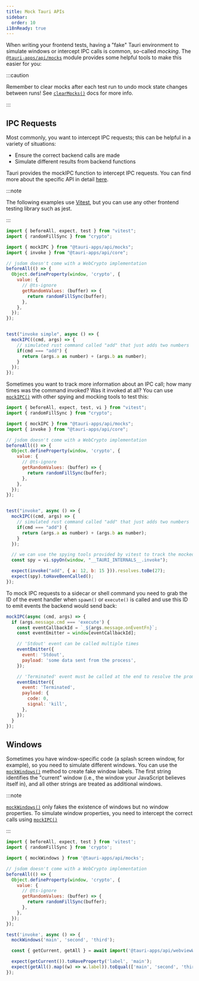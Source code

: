 ```yaml
---
title: Mock Tauri APIs
sidebar:
  order: 10
i18nReady: true
---
```


When writing your frontend tests, having a "fake" Tauri environment to simulate windows or intercept IPC calls is common, so-called _mocking_.
The [`@tauri-apps/api/mocks`] module provides some helpful tools to make this easier for you:

:::caution

Remember to clear mocks after each test run to undo mock state changes between runs! See [`clearMocks()`] docs for more info.

:::

## IPC Requests

Most commonly, you want to intercept IPC requests; this can be helpful in a variety of situations:

- Ensure the correct backend calls are made
- Simulate different results from backend functions

Tauri provides the mockIPC function to intercept IPC requests. You can find more about the specific API in detail [here][`mockipc()`].

:::note

The following examples use [Vitest], but you can use any other frontend testing library such as jest.

:::

```javascript
import { beforeAll, expect, test } from "vitest";
import { randomFillSync } from "crypto";

import { mockIPC } from "@tauri-apps/api/mocks";
import { invoke } from "@tauri-apps/api/core";

// jsdom doesn't come with a WebCrypto implementation
beforeAll(() => {
  Object.defineProperty(window, 'crypto', {
    value: {
      // @ts-ignore
      getRandomValues: (buffer) => {
        return randomFillSync(buffer);
      },
    },
  });
});


test("invoke simple", async () => {
  mockIPC((cmd, args) => {
    // simulated rust command called "add" that just adds two numbers
    if(cmd === "add") {
      return (args.a as number) + (args.b as number);
    }
  });
});
```

Sometimes you want to track more information about an IPC call; how many times was the command invoked? Was it invoked at all?
You can use [`mockIPC()`] with other spying and mocking tools to test this:

```javascript
import { beforeAll, expect, test, vi } from "vitest";
import { randomFillSync } from "crypto";

import { mockIPC } from "@tauri-apps/api/mocks";
import { invoke } from "@tauri-apps/api/core";

// jsdom doesn't come with a WebCrypto implementation
beforeAll(() => {
  Object.defineProperty(window, 'crypto', {
    value: {
      // @ts-ignore
      getRandomValues: (buffer) => {
        return randomFillSync(buffer);
      },
    },
  });
});


test("invoke", async () => {
  mockIPC((cmd, args) => {
    // simulated rust command called "add" that just adds two numbers
    if(cmd === "add") {
      return (args.a as number) + (args.b as number);
    }
  });

  // we can use the spying tools provided by vitest to track the mocked function
  const spy = vi.spyOn(window, "__TAURI_INTERNALS__.invoke");

  expect(invoke("add", { a: 12, b: 15 })).resolves.toBe(27);
  expect(spy).toHaveBeenCalled();
});
```

To mock IPC requests to a sidecar or shell command you need to grab the ID of the event handler when `spawn()` or `execute()` is called and use this ID to emit events the backend would send back:

```javascript
mockIPC(async (cmd, args) => {
  if (args.message.cmd === 'execute') {
    const eventCallbackId = `_${args.message.onEventFn}`;
    const eventEmitter = window[eventCallbackId];

    // 'Stdout' event can be called multiple times
    eventEmitter({
      event: 'Stdout',
      payload: 'some data sent from the process',
    });

    // 'Terminated' event must be called at the end to resolve the promise
    eventEmitter({
      event: 'Terminated',
      payload: {
        code: 0,
        signal: 'kill',
      },
    });
  }
});
```

## Windows

Sometimes you have window-specific code (a splash screen window, for example), so you need to simulate different windows.
You can use the [`mockWindows()`] method to create fake window labels. The first string identifies the "current" window (i.e., the window your JavaScript believes itself in), and all other strings are treated as additional windows.

:::note

[`mockWindows()`] only fakes the existence of windows but no window properties. To simulate window properties, you need to intercept the correct calls using [`mockIPC()`]

:::

```javascript
import { beforeAll, expect, test } from 'vitest';
import { randomFillSync } from 'crypto';

import { mockWindows } from '@tauri-apps/api/mocks';

// jsdom doesn't come with a WebCrypto implementation
beforeAll(() => {
  Object.defineProperty(window, 'crypto', {
    value: {
      // @ts-ignore
      getRandomValues: (buffer) => {
        return randomFillSync(buffer);
      },
    },
  });
});

test('invoke', async () => {
  mockWindows('main', 'second', 'third');

  const { getCurrent, getAll } = await import('@tauri-apps/api/webviewWindow');

  expect(getCurrent()).toHaveProperty('label', 'main');
  expect(getAll().map((w) => w.label)).toEqual(['main', 'second', 'third']);
});
```

[`@tauri-apps/api/mocks`]: /reference/javascript/api/namespacemocks/
[`mockipc()`]: /reference/javascript/api/namespacemocks/#mockipc
[`mockwindows()`]: /reference/javascript/api/namespacemocks/#mockwindows
[`clearmocks()`]: /reference/javascript/api/namespacemocks/#clearmocks
[vitest]: https://vitest.dev
